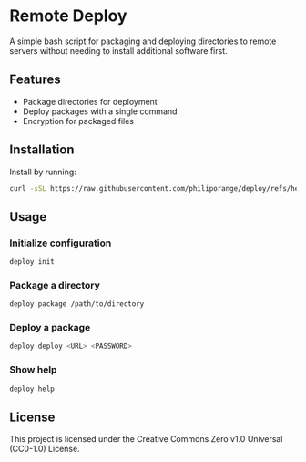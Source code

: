 # Remote Deploy

A simple bash script for packaging and deploying directories to remote servers without needing to install additional software first.

## Features

- Package directories for deployment
- Deploy packages with a single command
- Encryption for packaged files

## Installation

Install by running:

```bash
curl -sSL https://raw.githubusercontent.com/philiporange/deploy/refs/heads/main/deploy.sh | sudo bash -s install
```

## Usage

### Initialize configuration

```bash
deploy init
```

### Package a directory

```bash
deploy package /path/to/directory
```

### Deploy a package

```bash
deploy deploy <URL> <PASSWORD>
```

### Show help

```bash
deploy help
```

## License

This project is licensed under the Creative Commons Zero v1.0 Universal (CC0-1.0) License.
